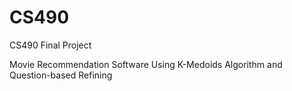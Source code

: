 CS490
=====

CS490 Final Project


Movie Recommendation Software Using K-Medoids Algorithm and Question-based Refining
